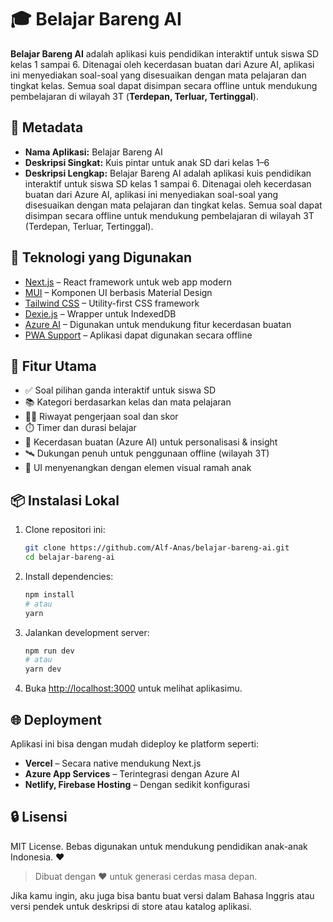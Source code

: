 # 🎓 Belajar Bareng AI

**Belajar Bareng AI** adalah aplikasi kuis pendidikan interaktif untuk siswa SD kelas 1 sampai 6. Ditenagai oleh kecerdasan buatan dari Azure AI, aplikasi ini menyediakan soal-soal yang disesuaikan dengan mata pelajaran dan tingkat kelas. Semua soal dapat disimpan secara offline untuk mendukung pembelajaran di wilayah 3T (**Terdepan, Terluar, Tertinggal**).

## 📌 Metadata

-   **Nama Aplikasi:** Belajar Bareng AI
-   **Deskripsi Singkat:** Kuis pintar untuk anak SD dari kelas 1–6
-   **Deskripsi Lengkap:** Belajar Bareng AI adalah aplikasi kuis pendidikan interaktif untuk siswa SD kelas 1 sampai 6. Ditenagai oleh kecerdasan buatan dari Azure AI, aplikasi ini menyediakan soal-soal yang disesuaikan dengan mata pelajaran dan tingkat kelas. Semua soal dapat disimpan secara offline untuk mendukung pembelajaran di wilayah 3T (Terdepan, Terluar, Tertinggal).

## 🚀 Teknologi yang Digunakan

-   [Next.js](https://nextjs.org/) – React framework untuk web app modern
-   [MUI](https://mui.com/) – Komponen UI berbasis Material Design
-   [Tailwind CSS](https://tailwindcss.com/) – Utility-first CSS framework
-   [Dexie.js](https://dexie.org/) – Wrapper untuk IndexedDB
-   [Azure AI](https://azure.microsoft.com/en-us/products/cognitive-services/) – Digunakan untuk mendukung fitur kecerdasan buatan
-   [PWA Support](https://developer.mozilla.org/en-US/docs/Web/Progressive_web_apps) – Aplikasi dapat digunakan secara offline

## 🎯 Fitur Utama

-   ✅ Soal pilihan ganda interaktif untuk siswa SD
-   📚 Kategori berdasarkan kelas dan mata pelajaran
-   🧑‍🎓 Riwayat pengerjaan soal dan skor
-   ⏱️ Timer dan durasi belajar
-   🧠 Kecerdasan buatan (Azure AI) untuk personalisasi & insight
-   🛰️ Dukungan penuh untuk penggunaan offline (wilayah 3T)
-   📱 UI menyenangkan dengan elemen visual ramah anak

## 📦 Instalasi Lokal

1. Clone repositori ini:

    ```bash
    git clone https://github.com/Alf-Anas/belajar-bareng-ai.git
    cd belajar-bareng-ai
    ```

2. Install dependencies:

    ```bash
    npm install
    # atau
    yarn
    ```

3. Jalankan development server:

    ```bash
    npm run dev
    # atau
    yarn dev
    ```

4. Buka [http://localhost:3000](http://localhost:3000) untuk melihat aplikasimu.

## 🌐 Deployment

Aplikasi ini bisa dengan mudah dideploy ke platform seperti:

-   **Vercel** – Secara native mendukung Next.js
-   **Azure App Services** – Terintegrasi dengan Azure AI
-   **Netlify, Firebase Hosting** – Dengan sedikit konfigurasi

## 🔒 Lisensi

MIT License. Bebas digunakan untuk mendukung pendidikan anak-anak Indonesia. ❤️

> Dibuat dengan ❤️ untuk generasi cerdas masa depan.

Jika kamu ingin, aku juga bisa bantu buat versi dalam Bahasa Inggris atau versi pendek untuk deskripsi di store atau katalog aplikasi.
